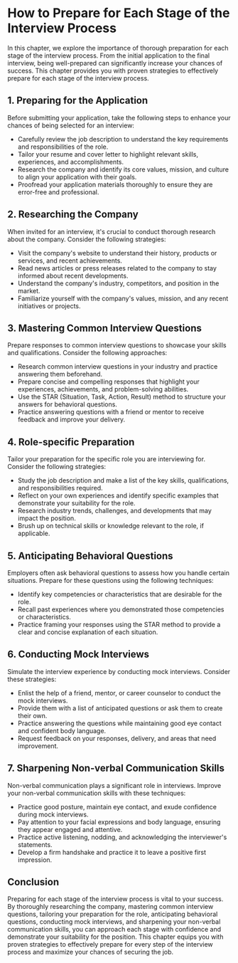 How to Prepare for Each Stage of the Interview Process
=================================================================

In this chapter, we explore the importance of thorough preparation for each stage of the interview process. From the initial application to the final interview, being well-prepared can significantly increase your chances of success. This chapter provides you with proven strategies to effectively prepare for each stage of the interview process.

**1. Preparing for the Application**
------------------------------------

Before submitting your application, take the following steps to enhance your chances of being selected for an interview:

* Carefully review the job description to understand the key requirements and responsibilities of the role.
* Tailor your resume and cover letter to highlight relevant skills, experiences, and accomplishments.
* Research the company and identify its core values, mission, and culture to align your application with their goals.
* Proofread your application materials thoroughly to ensure they are error-free and professional.

**2. Researching the Company**
------------------------------

When invited for an interview, it's crucial to conduct thorough research about the company. Consider the following strategies:

* Visit the company's website to understand their history, products or services, and recent achievements.
* Read news articles or press releases related to the company to stay informed about recent developments.
* Understand the company's industry, competitors, and position in the market.
* Familiarize yourself with the company's values, mission, and any recent initiatives or projects.

**3. Mastering Common Interview Questions**
-------------------------------------------

Prepare responses to common interview questions to showcase your skills and qualifications. Consider the following approaches:

* Research common interview questions in your industry and practice answering them beforehand.
* Prepare concise and compelling responses that highlight your experiences, achievements, and problem-solving abilities.
* Use the STAR (Situation, Task, Action, Result) method to structure your answers for behavioral questions.
* Practice answering questions with a friend or mentor to receive feedback and improve your delivery.

**4. Role-specific Preparation**
--------------------------------

Tailor your preparation for the specific role you are interviewing for. Consider the following strategies:

* Study the job description and make a list of the key skills, qualifications, and responsibilities required.
* Reflect on your own experiences and identify specific examples that demonstrate your suitability for the role.
* Research industry trends, challenges, and developments that may impact the position.
* Brush up on technical skills or knowledge relevant to the role, if applicable.

**5. Anticipating Behavioral Questions**
----------------------------------------

Employers often ask behavioral questions to assess how you handle certain situations. Prepare for these questions using the following techniques:

* Identify key competencies or characteristics that are desirable for the role.
* Recall past experiences where you demonstrated those competencies or characteristics.
* Practice framing your responses using the STAR method to provide a clear and concise explanation of each situation.

**6. Conducting Mock Interviews**
---------------------------------

Simulate the interview experience by conducting mock interviews. Consider these strategies:

* Enlist the help of a friend, mentor, or career counselor to conduct the mock interviews.
* Provide them with a list of anticipated questions or ask them to create their own.
* Practice answering the questions while maintaining good eye contact and confident body language.
* Request feedback on your responses, delivery, and areas that need improvement.

**7. Sharpening Non-verbal Communication Skills**
-------------------------------------------------

Non-verbal communication plays a significant role in interviews. Improve your non-verbal communication skills with these techniques:

* Practice good posture, maintain eye contact, and exude confidence during mock interviews.
* Pay attention to your facial expressions and body language, ensuring they appear engaged and attentive.
* Practice active listening, nodding, and acknowledging the interviewer's statements.
* Develop a firm handshake and practice it to leave a positive first impression.

**Conclusion**
--------------

Preparing for each stage of the interview process is vital to your success. By thoroughly researching the company, mastering common interview questions, tailoring your preparation for the role, anticipating behavioral questions, conducting mock interviews, and sharpening your non-verbal communication skills, you can approach each stage with confidence and demonstrate your suitability for the position. This chapter equips you with proven strategies to effectively prepare for every step of the interview process and maximize your chances of securing the job.

